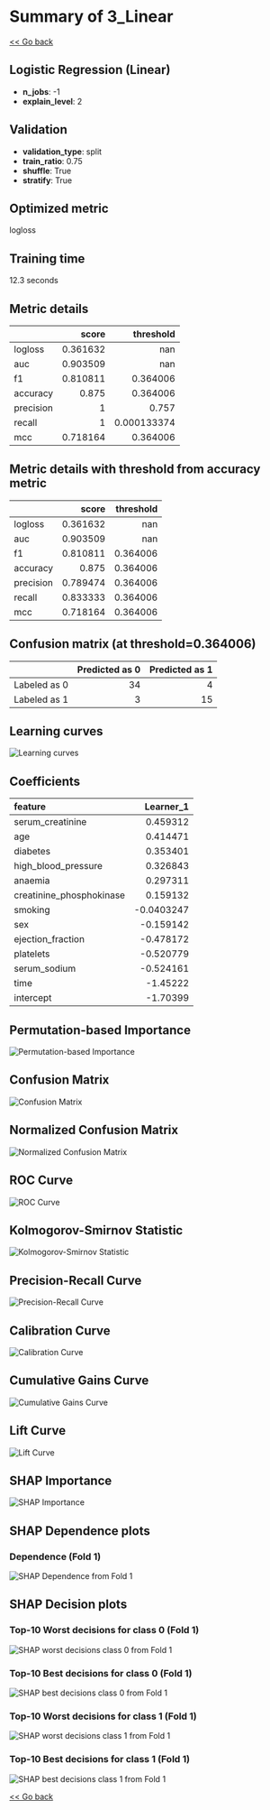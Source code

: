 # Summary of 3_Linear

[<< Go back](../README.md)


## Logistic Regression (Linear)
- **n_jobs**: -1
- **explain_level**: 2

## Validation
 - **validation_type**: split
 - **train_ratio**: 0.75
 - **shuffle**: True
 - **stratify**: True

## Optimized metric
logloss

## Training time

12.3 seconds

## Metric details
|           |    score |     threshold |
|:----------|---------:|--------------:|
| logloss   | 0.361632 | nan           |
| auc       | 0.903509 | nan           |
| f1        | 0.810811 |   0.364006    |
| accuracy  | 0.875    |   0.364006    |
| precision | 1        |   0.757       |
| recall    | 1        |   0.000133374 |
| mcc       | 0.718164 |   0.364006    |


## Metric details with threshold from accuracy metric
|           |    score |   threshold |
|:----------|---------:|------------:|
| logloss   | 0.361632 |  nan        |
| auc       | 0.903509 |  nan        |
| f1        | 0.810811 |    0.364006 |
| accuracy  | 0.875    |    0.364006 |
| precision | 0.789474 |    0.364006 |
| recall    | 0.833333 |    0.364006 |
| mcc       | 0.718164 |    0.364006 |


## Confusion matrix (at threshold=0.364006)
|              |   Predicted as 0 |   Predicted as 1 |
|:-------------|-----------------:|-----------------:|
| Labeled as 0 |               34 |                4 |
| Labeled as 1 |                3 |               15 |

## Learning curves
![Learning curves](learning_curves.png)

## Coefficients
| feature                  |   Learner_1 |
|:-------------------------|------------:|
| serum_creatinine         |   0.459312  |
| age                      |   0.414471  |
| diabetes                 |   0.353401  |
| high_blood_pressure      |   0.326843  |
| anaemia                  |   0.297311  |
| creatinine_phosphokinase |   0.159132  |
| smoking                  |  -0.0403247 |
| sex                      |  -0.159142  |
| ejection_fraction        |  -0.478172  |
| platelets                |  -0.520779  |
| serum_sodium             |  -0.524161  |
| time                     |  -1.45222   |
| intercept                |  -1.70399   |


## Permutation-based Importance
![Permutation-based Importance](permutation_importance.png)
## Confusion Matrix

![Confusion Matrix](confusion_matrix.png)


## Normalized Confusion Matrix

![Normalized Confusion Matrix](confusion_matrix_normalized.png)


## ROC Curve

![ROC Curve](roc_curve.png)


## Kolmogorov-Smirnov Statistic

![Kolmogorov-Smirnov Statistic](ks_statistic.png)


## Precision-Recall Curve

![Precision-Recall Curve](precision_recall_curve.png)


## Calibration Curve

![Calibration Curve](calibration_curve_curve.png)


## Cumulative Gains Curve

![Cumulative Gains Curve](cumulative_gains_curve.png)


## Lift Curve

![Lift Curve](lift_curve.png)



## SHAP Importance
![SHAP Importance](shap_importance.png)

## SHAP Dependence plots

### Dependence (Fold 1)
![SHAP Dependence from Fold 1](learner_fold_0_shap_dependence.png)

## SHAP Decision plots

### Top-10 Worst decisions for class 0 (Fold 1)
![SHAP worst decisions class 0 from Fold 1](learner_fold_0_shap_class_0_worst_decisions.png)
### Top-10 Best decisions for class 0 (Fold 1)
![SHAP best decisions class 0 from Fold 1](learner_fold_0_shap_class_0_best_decisions.png)
### Top-10 Worst decisions for class 1 (Fold 1)
![SHAP worst decisions class 1 from Fold 1](learner_fold_0_shap_class_1_worst_decisions.png)
### Top-10 Best decisions for class 1 (Fold 1)
![SHAP best decisions class 1 from Fold 1](learner_fold_0_shap_class_1_best_decisions.png)

[<< Go back](../README.md)

